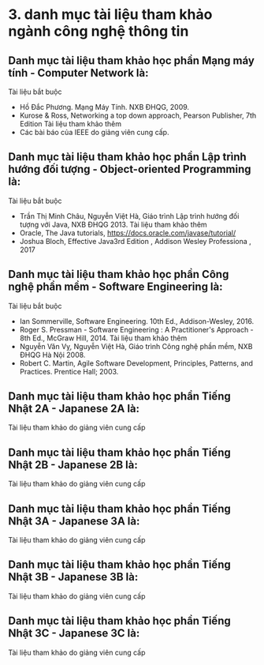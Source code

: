 # 3. danh mục tài liệu tham khảo ngành công nghệ thông tin
## Danh mục tài liệu tham khảo học phần Mạng máy tính - Computer Network là:
Tài liệu bắt buộc
- Hồ Đắc Phương. Mạng Máy Tính. NXB ĐHQG, 2009.
- Kurose & Ross, Networking a top down approach, Pearson Publisher, 7th Edition
Tài liệu tham khảo thêm
- Các bài báo của IEEE do giảng viên cung cấp.
## Danh mục tài liệu tham khảo học phần Lập trình hướng đối tượng - Object-oriented Programming là:
Tài liệu bắt buộc
- Trần Thị Minh Châu, Nguyễn Việt Hà, Giáo trình Lập trình hướng đối tượng với Java, NXB ĐHQG 2013.
Tài liệu tham khảo thêm
- Oracle, The Java tutorials, https://docs.oracle.com/javase/tutorial/
- Joshua Bloch, Effective Java3rd Edition , Addison Wesley Professiona , 2017
## Danh mục tài liệu tham khảo học phần Công nghệ phần mềm - Software Engineering là:
Tài liệu bắt buộc
- Ian Sommerville, Software Engineering. 10th Ed., Addison-Wesley, 2016.
- Roger S. Pressman - Software Engineering : A Practitioner's Approach - 8th Ed., McGraw Hill, 2014.
Tài liệu tham khảo thêm
- Nguyễn Văn Vỵ, Nguyễn Việt Hà, Giáo trình Công nghệ phần mềm, NXB ĐHQG Hà Nội 2008.
- Robert C. Martin, Agile Software Development, Principles, Patterns, and Practices. Prentice Hall; 2003.
## Danh mục tài liệu tham khảo học phần Tiếng Nhật 2A - Japanese 2A là:
Tài liệu tham khảo do giảng viên cung cấp
## Danh mục tài liệu tham khảo học phần Tiếng Nhật 2B - Japanese 2B là:
Tài liệu tham khảo do giảng viên cung cấp
## Danh mục tài liệu tham khảo học phần Tiếng Nhật 3A - Japanese 3A là:
Tài liệu tham khảo do giảng viên cung cấp
## Danh mục tài liệu tham khảo học phần Tiếng Nhật 3B - Japanese 3B là:
Tài liệu tham khảo do giảng viên cung cấp
## Danh mục tài liệu tham khảo học phần Tiếng Nhật 3C - Japanese 3C là:
Tài liệu tham khảo do giảng viên cung cấp
